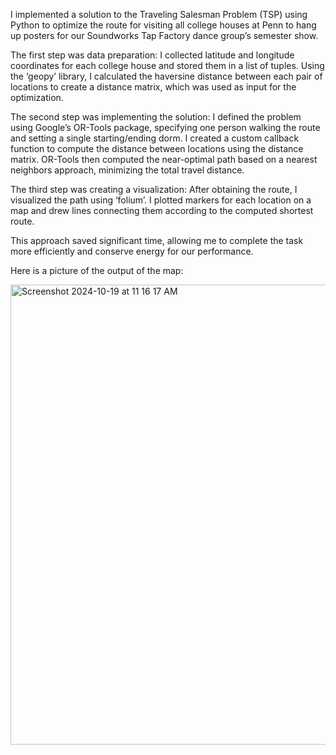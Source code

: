I implemented a solution to the Traveling Salesman Problem (TSP) using Python to optimize the route for 
visiting all college houses at Penn to hang up posters for our Soundworks Tap Factory dance group’s semester show. 

The first step was data preparation: I collected latitude and longitude coordinates for each college house and 
stored them in a list of tuples. Using the ‘geopy’ library, I calculated the haversine distance between each 
pair of locations to create a distance matrix, which was used as input for the optimization.

The second step was implementing the solution: I defined the problem using Google’s OR-Tools package, 
specifying one person walking the route and setting a single starting/ending dorm. I created a custom callback 
function to compute the distance between locations using the distance matrix. OR-Tools then computed the 
near-optimal path based on a nearest neighbors approach, minimizing the total travel distance.

The third step was creating a visualization: After obtaining the route, I visualized the path using ‘folium’. 
I plotted markers for each location on a map and drew lines connecting them according to the computed shortest route.

This approach saved significant time, allowing me to complete the task more efficiently and conserve energy for our performance.

Here is a picture of the output of the map:

<img width="736" alt="Screenshot 2024-10-19 at 11 16 17 AM" src="https://github.com/user-attachments/assets/1130fbcc-1431-4b0f-bedd-0f88a39139a6">
